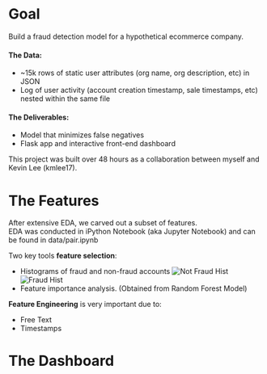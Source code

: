 
# Goal

Build a fraud detection model for a hypothetical ecommerce company.

#### The Data: 
- ~15k rows of static user attributes (org name, org description, etc) in JSON
- Log of user activity (account creation timestamp, sale timestamps, etc) nested within the same file

#### The Deliverables: 
- Model that minimizes false negatives
- Flask app and interactive front-end dashboard

This project was built over 48 hours as a collaboration between myself and Kevin Lee (kmlee17). 

# The Features

After extensive EDA, we carved out a subset of features.  
EDA was conducted in iPython Notebook (aka Jupyter Notebook) and can be found in data/pair.ipynb

Two key tools <b>feature selection</b>: 
- Histograms of fraud and non-fraud accounts
![Not Fraud Hist](http://s15.postimg.org/4kksb62cr/hist_not_fraud.jpg)
![Fraud Hist](http://s16.postimg.org/aatvh098l/hist_fraud.jpg)
- Feature importance analysis. (Obtained from Random Forest Model)

<b>Feature Engineering</b> is very important due to: 
- Free Text
- Timestamps


# The Dashboard


